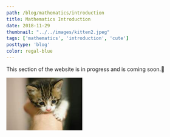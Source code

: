 ```yaml
---
path: /blog/mathematics/introduction
title: Mathematics Introduction
date: 2018-11-29
thumbnail: "../../images/kitten2.jpeg"
tags: ['mathematics', 'introduction', 'cute']
posttype: 'blog'
color: regal-blue
---
```


This section of the website is in progress and is coming soon.<span aria-label="image">🤭</span>

![Kitten Two](../../images/kitten2.jpeg)